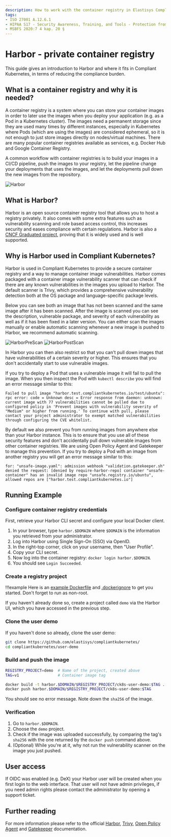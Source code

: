 ```yaml
---
description: How to work with the container registry in Elastisys Compliant Kubernetes, the security-focused kubernetes distribution.
tags:
- ISO 27001 A.12.6.1
- HIPAA S17 - Security Awareness, Training, and Tools - Protection from Malicious Software - § 164.308(a)(5)(ii)(B)
- MSBFS 2020:7 4 kap. 20 §
---
```


# Harbor - private container registry

This guide gives an introduction to Harbor and where it fits in Compliant Kubernetes, in terms of reducing the compliance burden.

## What is a container registry and why it is needed?

A container registry is a system where you can store your container images in order to later use the images when you deploy your application (e.g. as a Pod in a Kubernetes cluster). The images need a permanent storage since they are used many times by different instances, especially in Kubernetes where Pods (which are using the images) are considered ephemeral, so it is not enough to just store images directly on nodes/virtual machines. There are many popular container registries available as services, e.g. Docker Hub and Google Container Registry.

A common workflow with container registries is to build your images in a CI/CD pipeline, push the images to your registry, let the pipeline change your deployments that uses the images, and let the deployments pull down the new images from the repository.

![Harbor](../img/harbor-usage.png)

## What is Harbor?

Harbor is an open source container registry tool that allows you to host a registry privately. It also comes with some extra features such as vulnerability scanning and role based access control, this increases security and eases compliance with certain regulations. Harbor is also a [CNCF Graduated project](https://www.cncf.io/projects/), proving that it is widely used and is well supported.

## Why is Harbor used in Compliant Kubernetes?

Harbor is used in Compliant Kubernetes to provide a secure container registry and a way to manage container image vulnerabilities. Harbor comes packaged with a container image vulnerability scanner that can check if there are any known vulnerabilities in the images you upload to Harbor. The default scanner is Trivy, which provides a comprehensive vulnerability detection both at the OS package and language-specific package levels.

Below you can see both an image that has not been scanned and the same image after it has been scanned. After the image is scanned you can see the description, vulnerable package, and severity of each vulnerability as well as if it has been fixed in a later version. You can either scan the images manually or enable automatic scanning whenever a new image is pushed to Harbor, we recommend automatic scanning.

![HarborPreScan](../img/harbor-pre-scan.png)
![HarborPostScan](../img/harbor-post-scan.png)

In Harbor you can then also restrict so that you can't pull down images that have vulnerabilities of a certain severity or higher. This ensures that you don't accidentally start to use vulnerable images.

If you try to deploy a Pod that uses a vulnerable image it will fail to pull the image. When you then inspect the Pod with `kubectl describe` you will find an error message similar to this:

```Text
Failed to pull image "harbor.test.compliantkubernetes.io/test/ubuntu": rpc error: code = Unknown desc = Error response from daemon: unknown: current image with 77 vulnerabilities cannot be pulled due to configured policy in 'Prevent images with vulnerability severity of "Medium" or higher from running.' To continue with pull, please contact your project administrator to exempt matched vulnerabilities through configuring the CVE whitelist.
```

By default we also prevent you from running images from anywhere else than your Harbor instance. This is to ensure that you use all of these security features and don't accidentally pull down vulnerable images from other container registries. We are using Open Policy Agent and Gatekeeper to manage this prevention. If you try to deploy a Pod with an image from another registry you will get an error message similar to this:

```Text
for: "unsafe-image.yaml": admission webhook "validation.gatekeeper.sh" denied the request: [denied by require-harbor-repo] container "unsafe-container" has an invalid image repo "unsafe.registry.io/ubuntu", allowed repos are ["harbor.test.compliantkubernetes.io"]
```

## Running Example

<!--user-demo-registry-start-->

### Configure container registry credentials

First, retrieve your Harbor CLI secret and configure your local Docker client.

1. In your browser, type `harbor.$DOMAIN` where `$DOMAIN` is the information you retrieved from your administrator.
2. Log into Harbor using Single Sign-On (SSO) via OpenID.
3. In the right-top corner, click on your username, then "User Profile".
4. Copy your CLI secret.
5. Now log into the container registry: `docker login harbor.$DOMAIN`.
6. You should see `Login Succeeded`.

### Create a registry project

!!!example
    Here is an [example Dockerfile](https://github.com/elastisys/compliantkubernetes/blob/main/user-demo/Dockerfile) and [.dockerignore](https://github.com/elastisys/compliantkubernetes/blob/main/user-demo/.dockerignore) to get you started. Don't forget to run as non-root.

If you haven't already done so, create a project called `demo` via the Harbor UI, which you have accessed in the previous step.

### Clone the user demo

If you haven't done so already, clone the user demo:

```bash
git clone https://github.com/elastisys/compliantkubernetes/
cd compliantkubernetes/user-demo
```

### Build and push the image

```bash
REGISTRY_PROJECT=demo  # Name of the project, created above
TAG=v1                 # Container image tag

docker build -t harbor.$DOMAIN/$REGISTRY_PROJECT/ck8s-user-demo:$TAG .
docker push harbor.$DOMAIN/$REGISTRY_PROJECT/ck8s-user-demo:$TAG
```

You should see no error message. Note down the `sha256` of the image.

### Verification

1. Go to `harbor.$DOMAIN`.
2. Choose the `demo` project.
3. Check if the image was uploaded successfully, by comparing the tag's `sha256` with the one returned by the `docker push` command above.
4. (Optional) While you're at it, why not run the vulnerability scanner on the image you just pushed.

<!--user-demo-registry-end-->

## User access
If OIDC was enabled (e.g. DeX) your Harbor user will be created when you first login to the web interface. That user will not have admin privileges, if you need admin rights please contact the administrator by opening a support ticket.

## Further reading

For more information please refer to the official [Harbor](https://goharbor.io/docs/2.0.0/), [Trivy](https://github.com/aquasecurity/trivy), [Open Policy Agent](https://www.openpolicyagent.org/docs/latest/) and [Gatekeeper](https://github.com/open-policy-agent/gatekeeper) documentation.
